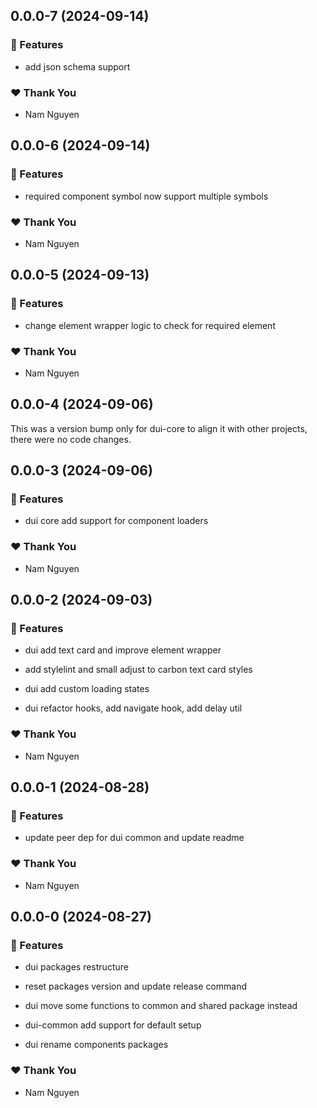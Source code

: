 ## 0.0.0-7 (2024-09-14)


### 🚀 Features

- add json schema support


### ❤️  Thank You

- Nam Nguyen

## 0.0.0-6 (2024-09-14)


### 🚀 Features

- required component symbol now support multiple symbols


### ❤️  Thank You

- Nam Nguyen

## 0.0.0-5 (2024-09-13)


### 🚀 Features

- change element wrapper logic to check for required element


### ❤️  Thank You

- Nam Nguyen

## 0.0.0-4 (2024-09-06)

This was a version bump only for dui-core to align it with other projects, there were no code changes.

## 0.0.0-3 (2024-09-06)


### 🚀 Features

- dui core add support for component loaders


### ❤️  Thank You

- Nam Nguyen

## 0.0.0-2 (2024-09-03)


### 🚀 Features

- dui add text card and improve element wrapper

- add stylelint and small adjust to carbon text card styles

- dui add custom loading states

- dui refactor hooks, add navigate hook, add delay util


### ❤️  Thank You

- Nam Nguyen

## 0.0.0-1 (2024-08-28)


### 🚀 Features

- update peer dep for dui common and update readme


### ❤️  Thank You

- Nam Nguyen

## 0.0.0-0 (2024-08-27)


### 🚀 Features

- dui packages restructure

- reset packages version and update release command

- dui move some functions to common and shared package instead

- dui-common add support for default setup

- dui rename components packages


### ❤️  Thank You

- Nam Nguyen